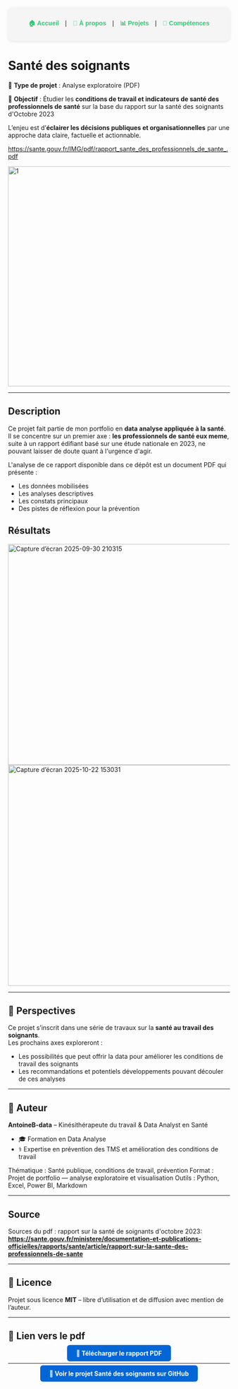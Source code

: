 
<div align="center" style="
  background-color:#f5f5f5;
  padding:12px 0;
  border-radius:10px;
  font-family:Arial, sans-serif;
  box-shadow:0 2px 6px rgba(0,0,0,0.1);
">
  <style>
    .navlink {
      color: #2ecc71;
      font-weight: bold;
      text-decoration: none;
      margin: 0 10px;
      transition: color 0.2s ease, transform 0.2s ease;
    }
    .navlink:hover {
      color: #27ae60;
      transform: scale(1.05);
    }
  </style>

  <a href="/" class="navlink">🏠 Accueil</a> |
  <a href="/about" class="navlink">👤 À propos</a> |
  <a href="/projects" class="navlink">📊 Projets</a> |
  <a href="/skills" class="navlink">🧠 Compétences</a>
</div>


# Santé des soignants 

📄 **Type de projet** : Analyse exploratoire (PDF)  

🎯 **Objectif** : Étudier les **conditions de travail et indicateurs de santé des professionnels de santé** sur la base du rapport sur la santé des soignants d'Octobre 2023 

L’enjeu est d’**éclairer les décisions publiques et organisationnelles** par une approche data claire, factuelle et actionnable.  

https://sante.gouv.fr/IMG/pdf/rapport_sante_des_professionnels_de_sante_.pdf  

<img width="993" height="498" alt="1" src="https://github.com/user-attachments/assets/62cc04b6-d855-4185-9812-6e17205fbe54" />





---

##  Description

Ce projet fait partie de mon portfolio en **data analyse appliquée à la santé**.  
Il se concentre sur un premier axe : **les professionnels de santé eux meme**, suite à un rapport édifiant basé sur une étude nationale en 2023, ne pouvant laisser de doute quant à l'urgence d'agir.  

L'analyse de ce rapport disponible dans ce dépôt est un document PDF qui présente :  
- Les données mobilisées  
- Les analyses descriptives  
- Les constats principaux  
- Des pistes de réflexion pour la prévention  
  
##  Résultats
<img width="1025" height="500" alt="Capture d’écran 2025-09-30 210315" src="https://github.com/user-attachments/assets/8f2912a0-9e8c-49c5-bdfb-00350e85d634" />

<img width="1072" height="500" alt="Capture d’écran 2025-10-22 153031" src="https://github.com/user-attachments/assets/55cec8a1-3941-46d3-92dd-30585c10c100" />

---

## 🚀 Perspectives

Ce projet s’inscrit dans une série de travaux sur la **santé au travail des soignants**.  
Les prochains axes exploreront :  
- Les possibilités que peut offrir la data pour améliorer les conditions de travail des soignants
- Les recommandations et potentiels développements pouvant découler de ces analyses


---

## 👤 Auteur

**AntoineB-data** – Kinésithérapeute du travail & Data Analyst en Santé  
- 🎓 Formation en Data Analyse  
- ⚕️ Expertise en prévention des TMS et amélioration des conditions de travail

Thématique : Santé publique, conditions de travail, prévention
Format : Projet de portfolio — analyse exploratoire et visualisation
Outils : Python, Excel, Power BI, Markdown

---
## Source 
Sources du pdf : rapport sur la santé de soignants d'octobre 2023:   
**https://sante.gouv.fr/ministere/documentation-et-publications-officielles/rapports/sante/article/rapport-sur-la-sante-des-professionnels-de-sante**

---

## 📜 Licence

Projet sous licence **MIT** – libre d’utilisation et de diffusion avec mention de l’auteur.

---
## 📜 Lien vers le pdf

<p align="center">
  <a href="(https://github.com/Antoineb-data/Sante-des-soignants/blob/main/spsppt.pdf)" target="_blank" 
     style="background-color:#0366d6; color:white; padding:10px 20px; 
            text-decoration:none; border-radius:6px; font-weight:bold;">
    📄 Télécharger le rapport PDF
  </a>
</p>  

---  

<p align="center">
  <a href="(https://github.com/Antoineb-data/Sante-des-soignants)" target="_blank" style="background-color:#0366d6; color:white; padding:10px 20px; text-decoration:none; border-radius:6px; font-weight:bold;">
    🚀 Voir le projet Santé des soignants sur GitHub
  </a>
</p>
